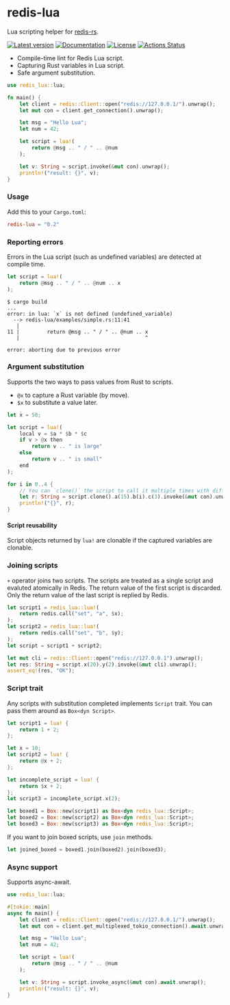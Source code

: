 # redis-lua

Lua scripting helper for [redis-rs](https://github.com/mitsuhiko/redis-rs).

[![Latest version](https://img.shields.io/crates/v/redis-lua.svg)](https://crates.io/crates/redis-lua)
[![Documentation](https://docs.rs/redis-lua/badge.svg)](https://docs.rs/redis-lua)
[![License](https://img.shields.io/badge/License-BSD%203--Clause-blue.svg)](https://opensource.org/licenses/BSD-3-Clause)
[![Actions Status](https://github.com/YushiOMOTE/redis-lua/workflows/Rust/badge.svg)](https://github.com/YushiOMOTE/redis-lua/actions)

* Compile-time lint for Redis Lua script.
* Capturing Rust variables in Lua script.
* Safe argument substitution.

```rust
use redis_lua::lua;

fn main() {
    let client = redis::Client::open("redis://127.0.0.1/").unwrap();
    let mut con = client.get_connection().unwrap();

    let msg = "Hello Lua";
    let num = 42;

    let script = lua!(
        return @msg .. " / " .. @num
    );

    let v: String = script.invoke(&mut con).unwrap();
    println!("result: {}", v);
}
```

### Usage

Add this to your `Cargo.toml`:

```toml
redis-lua = "0.2"
```

### Reporting errors

Errors in the Lua script (such as undefined variables) are detected at compile time.

```rust
let script = lua!(
    return @msg .. " / " .. @num .. x
);
```

```
$ cargo build
...
error: in lua: `x` is not defined (undefined_variable)     
  --> redis-lua/examples/simple.rs:11:41                   
   |                         
11 |         return @msg .. " / " .. @num .. x             
   |                                         ^             

error: aborting due to previous error                      
```

### Argument substitution

Supports the two ways to pass values from Rust to scripts.

* `@x` to capture a Rust variable (by move).
* `$x` to substitute a value later.

```rust
let x = 50;

let script = lua!(
    local v = $a * $b * $c
    if v > @x then
        return v .. " is large"
    else
        return v .. " is small"
    end
);

for i in 0..4 {
    // You can `clone()` the script to call it multiple times with different parameters.
    let r: String = script.clone().a(15).b(i).c(3).invoke(&mut con).unwrap();
    println!("{}", r);
}
```

#### Script reusability

Script objects returned by `lua!` are clonable if the captured variables are clonable.

### Joining scripts

`+` operator joins two scripts. The scripts are treated as a single script and evaluted atomically in Redis.
The return value of the first script is discarded. Only the return value of the last script is replied by Redis.

```rust
let script1 = redis_lua::lua!(
    return redis.call("set", "a", $x);
);
let script2 = redis_lua::lua!(
    return redis.call("set", "b", $y);
);
let script = script1 + script2;

let mut cli = redis::Client::open("redis://127.0.0.1").unwrap();
let res: String = script.x(20).y(2).invoke(&mut cli).unwrap();
assert_eq!(res, "OK");
```

### Script trait

Any scripts with substitution completed implements `Script` trait. You can pass them around as `Box<dyn Script>`.

```rust
let script1 = lua! {
    return 1 + 2;
};

let x = 10;
let script2 = lua! {
    return @x + 2;
};

let incomplete_script = lua! {
    return $x + 2;
};
let script3 = incomplete_script.x(2);

let boxed1 = Box::new(script1) as Box<dyn redis_lua::Script>;
let boxed2 = Box::new(script2) as Box<dyn redis_lua::Script>;
let boxed3 = Box::new(script3) as Box<dyn redis_lua::Script>;
```

If you want to join boxed scripts, use `join` methods.

```rust
let joined_boxed = boxed1.join(boxed2).join(boxed3);
```

### Async support

Supports async-await.

```rust
use redis_lua::lua;

#[tokio::main]
async fn main() {
    let client = redis::Client::open("redis://127.0.0.1/").unwrap();
    let mut con = client.get_multiplexed_tokio_connection().await.unwrap();

    let msg = "Hello Lua";
    let num = 42;

    let script = lua!(
        return @msg .. " / " .. @num
    );

    let v: String = script.invoke_async(&mut con).await.unwrap();
    println!("result: {}", v);
}
```

